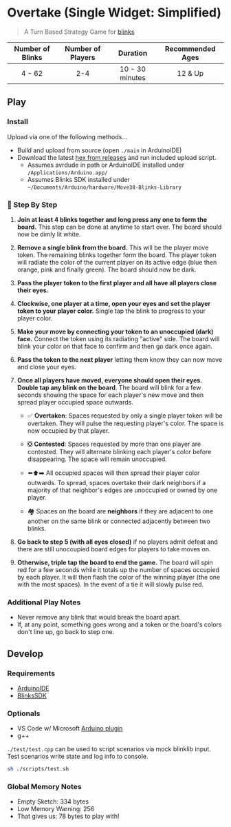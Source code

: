 # Overtake (Single Widget: Simplified)

> A Turn Based Strategy Game for [blinks](https://blinks.games/)

| Number of Blinks | Number of Players | Duration             | Recommended Ages |
|:----------------:|:-----------------:|:--------------------:|:----------------:|
| 4 - 62           | 2-4               |  10 - 30 minutes     | 12 & Up          |

## Play

<!-- 
## 🎯 [Watch & Learn](https://mdm373.github.io/blinks-overtake/)
-->

### Install

Upload via one of the following methods...

- Build and upload from source (open `./main` in ArduinoIDE)
- Download the latest [hex from releases](https://github.com/mdm373/blinks-overtake/releases) and run included upload script.
  - Assumes avrdude in path or ArduinoIDE installed under `/Applications/Arduino.app/`
  - Assumes Blinks SDK installed under `~/Documents/Arduino/hardware/Move38-Blinks-Library`

### 📝 Step By Step

1) **Join at least 4 blinks together and long press any one to form the board.** This step can be done at anytime to start over. The board should now be dimly lit white.

2) **Remove a single blink from the board.** This will be the player move token. The remaining blinks together form the board. The player token will radiate the color of the current player on its active edge (blue then orange, pink and finally green). The board should now be dark.

3) **Pass the player token to the first player and all have all players close their eyes.**

4) **Clockwise, one player at a time, open your eyes and set the player token to your player color.** Single tap the blink to progress to your player color.

5) **Make your move by connecting your token to an unoccupied (dark) face.** Connect the token using its radiating "active" side. The board will blink your color on that face to confirm and then go dark once again.

6) **Pass the token to the next player** letting them know they can now move and close your eyes.

7) **Once all players have moved, everyone should open their eyes. Double tap any blink on the board**. The board will blink for a few seconds showing the space for each player's new move and then spread player occupied space outwards.
    - ✅ **Overtaken**: Spaces requested by only a single player token will be overtaken. They will pulse the requesting player's color. The space is now occupied by that player.
    - ❎ **Contested**: Spaces requested by more than one player are contested. They will alternate blinking each player's color before disappearing. The space will remain unoccupied.

    - ⬅️⬆️➡️ All occupied spaces will then spread their player color outwards. To spread, spaces overtake their dark neighbors if a majority of that neighbor's edges are unoccupied or owned by one player.
    - 🏘️ Spaces on the board are **neighbors** if they are adjacent to one another on the same blink or connected adjacently between two blinks.

8) **Go back to step 5 (with all eyes closed)** if no players admit defeat and there are still unoccupied board edges for players to take moves on.

9)  **Otherwise, triple tap the board to end the game.** The board will spin red for a few seconds while it totals up the number of spaces occupied by each player. It will then flash the color of the winning player (the one with the most spaces). In the event of a tie it will slowly pulse red.

### Additional Play Notes

- Never remove any blink that would break the board apart.
- If, at any point, something goes wrong and a token or the board's colors don't line up, go back to step one.

## Develop

### Requirements

- [ArduinoIDE](https://www.arduino.cc/en/Guide/HomePage)
- [BlinksSDK](https://github.com/Move38/Blinks-SDK)

### Optionals

- VS Code w/ Microsoft [Arduino plugin](https://marketplace.visualstudio.com/items?itemName=vsciot-vscode.vscode-arduino)
- g++

`./test/test.cpp` can be used to script scenarios via mock blinklib input. Test scenarios write state and log info to console.

```bash
sh ./scripts/test.sh
```

### Global Memory Notes

- Empty Sketch: 334 bytes
- Low Memory Warning: 256
- That gives us: 78 bytes to play with!
